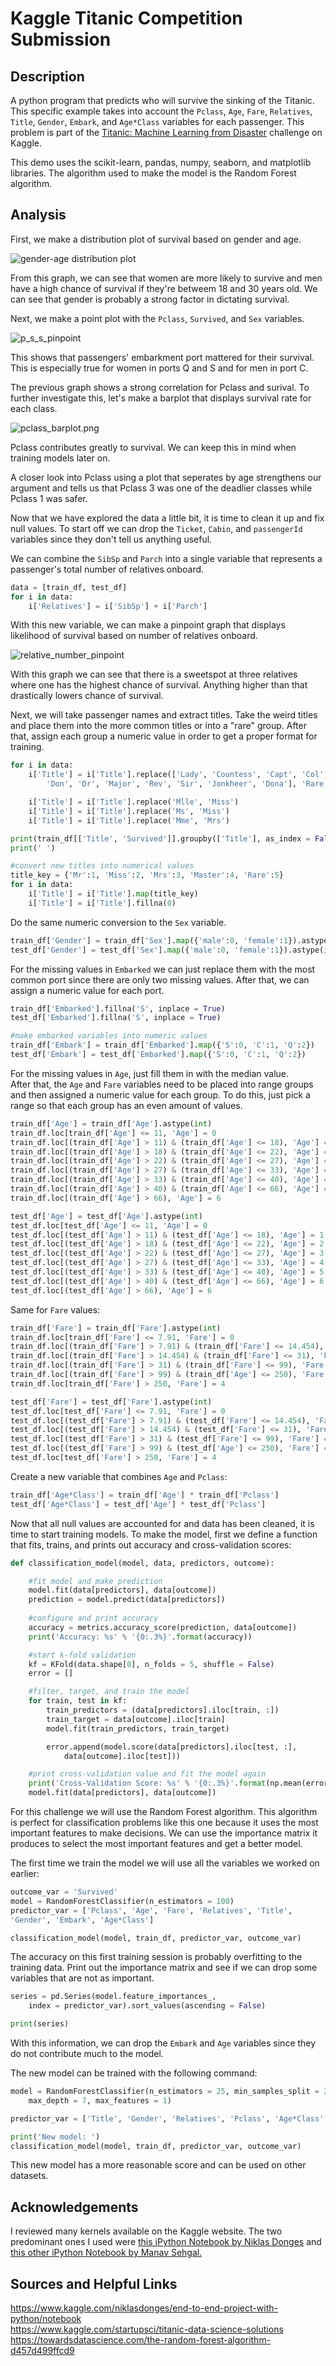 Kaggle Titanic Competition Submission
===

Description
---
A python program that predicts who will survive the sinking of the Titanic. This specific example takes into account the `Pclass`, `Age`, `Fare`, `Relatives`, `Title`, `Gender`, `Embark`, and `Age*Class` variables for each passenger. This problem is part of the [Titanic: Machine Learning from Disaster](https://www.kaggle.com/c/titanic) challenge on Kaggle.  

This demo uses the scikit-learn, pandas, numpy, seaborn, and matplotlib libraries. The algorithm used to make the model is the Random Forest algorithm.  

Analysis
---
First, we make a distribution plot of survival based on gender and age.  

![gender-age distribution plot](https://github.com/hrazo7/kaggle-titanic-competition-submission/blob/master/graphs/survival_by_gender_distplot.png)  

From this graph, we can see that women are more likely to survive and men have a high chance of survival if they're betweem 18 and 30 years old. We can see that gender is probably a strong factor in dictating survival.  

Next, we make a point plot with the `Pclass`, `Survived`, and `Sex` variables.  

![p_s_s_pinpoint](https://github.com/hrazo7/kaggle-titanic-competition-submission/blob/master/graphs/p_s_s_pointplot.png)  

This shows that passengers' embarkment port mattered for their survival. This is especially true for women in ports Q and S and for men in port C.  

The previous graph shows a strong correlation for Pclass and surival. To further investigate this, let's make a barplot that displays survival rate for each class.  

![pclass_barplot.png](https://github.com/hrazo7/kaggle-titanic-competition-submission/blob/master/graphs/pclass_barplot.png)  

Pclass contributes greatly to survival. We can keep this in mind when training models later on.  

A closer look into Pclass using a plot that seperates by age strengthens our argument and tells us that Pclass 3 was one of the deadlier classes while Pclass 1 was safer.  

Now that we have explored the data a little bit, it is time to clean it up and fix null values. To start off we can drop the `Ticket`, `Cabin`, and `passengerId` variables since they don't tell us anything useful.  

We can combine the `SibSp` and `Parch` into a single variable that represents a passenger's total number of relatives onboard. 

```python
data = [train_df, test_df]
for i in data:
	i['Relatives'] = i['SibSp'] + i['Parch']
```  

With this new variable, we can make a pinpoint graph that displays likelihood of survival based on number of relatives onboard.  

![relative_number_pinpoint](https://github.com/hrazo7/kaggle-titanic-competition-submission/blob/master/graphs/relative_number_pinpoint.png)  

With this graph we can see that there is a sweetspot at three relatives where one has the highest chance of survival. Anything higher than that drastically lowers chance of survival.  

Next, we will take passenger names and extract titles. Take the weird titles and place them into the more common titles or into a "rare" group. After that, assign each group a numeric value in order to get a proper format for training.  

```python
for i in data:
	i['Title'] = i['Title'].replace(['Lady', 'Countess', 'Capt', 'Col',
		'Don', 'Dr', 'Major', 'Rev', 'Sir', 'Jonkheer', 'Dona'], 'Rare')

	i['Title'] = i['Title'].replace('Mlle', 'Miss')
	i['Title'] = i['Title'].replace('Ms', 'Miss')
	i['Title'] = i['Title'].replace('Mme', 'Mrs')

print(train_df[['Title', 'Survived']].groupby(['Title'], as_index = False).mean())
print(' ')

#convert new titles into numerical values
title_key = {'Mr':1, 'Miss':2, 'Mrs':3, 'Master':4, 'Rare':5}
for i in data:
	i['Title'] = i['Title'].map(title_key)
	i['Title'] = i['Title'].fillna(0)
```  

Do the same numeric conversion to the `Sex` variable.  

```python
train_df['Gender'] = train_df['Sex'].map({'male':0, 'female':1}).astype(int)
test_df['Gender'] = test_df['Sex'].map({'male':0, 'female':1}).astype(int)
```  

For the missing values in `Embarked` we can just replace them with the most common port since there are only two missing values. After that, we can assign a numeric value for each port.  

```python
train_df['Embarked'].fillna('S', inplace = True)
test_df['Embarked'].fillna('S', inplace = True)

#make embarked variables into numeric values
train_df['Embark'] = train_df['Embarked'].map({'S':0, 'C':1, 'Q':2})
test_df['Embark'] = test_df['Embarked'].map({'S':0, 'C':1, 'Q':2})
```  
For the missing values in `Age`, just fill them in with the median value.  
After that, the `Age` and `Fare` variables need to be placed into range groups and then assigned a numeric value for each group. To do this, just pick a range so that each group has an even amount of values.  

```python
train_df['Age'] = train_df['Age'].astype(int)
train_df.loc[train_df['Age'] <= 11, 'Age'] = 0
train_df.loc[(train_df['Age'] > 11) & (train_df['Age'] <= 18), 'Age'] = 1
train_df.loc[(train_df['Age'] > 18) & (train_df['Age'] <= 22), 'Age'] = 2
train_df.loc[(train_df['Age'] > 22) & (train_df['Age'] <= 27), 'Age'] = 3
train_df.loc[(train_df['Age'] > 27) & (train_df['Age'] <= 33), 'Age'] = 4
train_df.loc[(train_df['Age'] > 33) & (train_df['Age'] <= 40), 'Age'] = 5
train_df.loc[(train_df['Age'] > 40) & (train_df['Age'] <= 66), 'Age'] = 6
train_df.loc[(train_df['Age'] > 66), 'Age'] = 6

test_df['Age'] = test_df['Age'].astype(int)
test_df.loc[test_df['Age'] <= 11, 'Age'] = 0
test_df.loc[(test_df['Age'] > 11) & (test_df['Age'] <= 18), 'Age'] = 1
test_df.loc[(test_df['Age'] > 18) & (test_df['Age'] <= 22), 'Age'] = 2
test_df.loc[(test_df['Age'] > 22) & (test_df['Age'] <= 27), 'Age'] = 3
test_df.loc[(test_df['Age'] > 27) & (test_df['Age'] <= 33), 'Age'] = 4
test_df.loc[(test_df['Age'] > 33) & (test_df['Age'] <= 40), 'Age'] = 5
test_df.loc[(test_df['Age'] > 40) & (test_df['Age'] <= 66), 'Age'] = 6
test_df.loc[(test_df['Age'] > 66), 'Age'] = 6
```  

Same for `Fare` values:  
```python
train_df['Fare'] = train_df['Fare'].astype(int)
train_df.loc[train_df['Fare'] <= 7.91, 'Fare'] = 0
train_df.loc[(train_df['Fare'] > 7.91) & (train_df['Fare'] <= 14.454), 'Fare'] = 0
train_df.loc[(train_df['Fare'] > 14.454) & (train_df['Fare'] <= 31), 'Fare'] = 1
train_df.loc[(train_df['Fare'] > 31) & (train_df['Fare'] <= 99), 'Fare'] = 2
train_df.loc[(train_df['Fare'] > 99) & (train_df['Age'] <= 250), 'Fare'] = 3
train_df.loc[train_df['Fare'] > 250, 'Fare'] = 4

test_df['Fare'] = test_df['Fare'].astype(int)
test_df.loc[test_df['Fare'] <= 7.91, 'Fare'] = 0
test_df.loc[(test_df['Fare'] > 7.91) & (test_df['Fare'] <= 14.454), 'Fare'] = 0
test_df.loc[(test_df['Fare'] > 14.454) & (test_df['Fare'] <= 31), 'Fare'] = 1
test_df.loc[(test_df['Fare'] > 31) & (test_df['Fare'] <= 99), 'Fare'] = 2
test_df.loc[(test_df['Fare'] > 99) & (test_df['Age'] <= 250), 'Fare'] = 3
test_df.loc[test_df['Fare'] > 250, 'Fare'] = 4
```  

Create a new variable that combines `Age` and `Pclass`:  

```python
train_df['Age*Class'] = train_df['Age'] * train_df['Pclass']
test_df['Age*Class'] = test_df['Age'] * test_df['Pclass']
```  

Now that all null values are accounted for and data has been cleaned, it is time to start training models. To make the model, first we define a function that fits, trains, and prints out accuracy and cross-validation scores:


```python
def classification_model(model, data, predictors, outcome):

	#fit model and make prediction
	model.fit(data[predictors], data[outcome])
	prediction = model.predict(data[predictors])
	
	#configure and print accuracy
	accuracy = metrics.accuracy_score(prediction, data[outcome])
	print('Accuracy: %s' % '{0:.3%}'.format(accuracy))

	#start k-fold validation
	kf = KFold(data.shape[0], n_folds = 5, shuffle = False)
	error = []

	#filter, target, and train the model
	for train, test in kf:
		train_predictors = (data[predictors].iloc[train, :])
		train_target = data[outcome].iloc[train]
		model.fit(train_predictors, train_target)

		error.append(model.score(data[predictors].iloc[test, :],
			data[outcome].iloc[test]))

	#print cross-validation value and fit the model again
	print('Cross-Validation Score: %s' % '{0:.3%}'.format(np.mean(error)))
	model.fit(data[predictors], data[outcome])
```  

For this challenge we will use the Random Forest algorithm. This algorithm is perfect for classification problems like this one because it uses the most important features to make decisions. We can use the importance matrix it produces to select the most important features and get a better model.  

The first time we train the model we will use all the variables we worked on earlier:  
```python
outcome_var = 'Survived'
model = RandomForestClassifier(n_estimators = 100)
predictor_var = ['Pclass', 'Age', 'Fare', 'Relatives', 'Title', 
'Gender', 'Embark', 'Age*Class']

classification_model(model, train_df, predictor_var, outcome_var)
```  

The accuracy on this first training session is probably overfitting to the training data. Print out the importance matrix and see if we can drop some variables that are not as important.  

```python
series = pd.Series(model.feature_importances_, 
	index = predictor_var).sort_values(ascending = False)

print(series)
```  
With this information, we can drop the `Embark` and `Age` variables since they do not contribute much to the model.  

The new model can be trained with the following command:  

```python
model = RandomForestClassifier(n_estimators = 25, min_samples_split = 25,
	max_depth = 7, max_features = 1)

predictor_var = ['Title', 'Gender', 'Relatives', 'Pclass', 'Age*Class', 'Fare']

print('New model: ')
classification_model(model, train_df, predictor_var, outcome_var)
```  
This new model has a more reasonable score and can be used on other datasets.  

Acknowledgements
---

I reviewed many kernels available on the Kaggle website. The two predominant ones I used were [this iPython Notebook by Niklas Donges](https://www.kaggle.com/niklasdonges/end-to-end-project-with-python/notebook) and [this other iPython Notebook by Manav Sehgal.](https://www.kaggle.com/startupsci/titanic-data-science-solutions)

Sources and Helpful Links
---

https://www.kaggle.com/niklasdonges/end-to-end-project-with-python/notebook  
https://www.kaggle.com/startupsci/titanic-data-science-solutions  
https://towardsdatascience.com/the-random-forest-algorithm-d457d499ffcd9